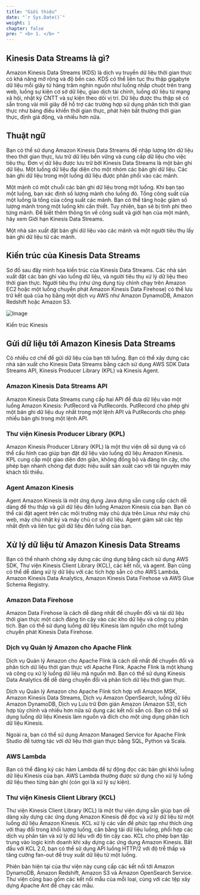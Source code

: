 ```yaml
---
title: "Giới thiệu"
date: "`r Sys.Date()`"
weight: 1
chapter: false
pre: " <b> 1. </b> "
---
```


## Kinesis Data Streams là gì?

Amazon Kinesis Data Streams (KDS) là dịch vụ truyền dữ liệu thời gian thực có khả năng mở rộng và độ bền cao. KDS có thể
liên tục thu thập gigabyte dữ liệu mỗi giây từ hàng trăm nghìn nguồn như luồng nhấp chuột trên trang web, luồng sự kiện
cơ sở dữ liệu, giao dịch tài chính, luồng dữ liệu từ mạng xã hội, nhật ký CNTT và sự kiện theo dõi vị trí. Dữ liệu được
thu thập sẽ có sẵn trong vài mili giây để hỗ trợ các trường hợp sử dụng phân tích thời gian thực như bảng điều khiển
thời gian thực, phát hiện bất thường thời gian thực, định giá động, và nhiều hơn nữa.

## Thuật ngữ

Bạn có thể sử dụng Amazon Kinesis Data Streams để nhập lượng lớn dữ liệu theo thời gian thực, lưu trữ dữ liệu bền vững
và cung cấp dữ liệu cho việc tiêu thụ. Đơn vị dữ liệu được lưu trữ bởi Kinesis Data Streams là một bản ghi dữ liệu. Một
luồng dữ liệu đại diện cho một nhóm các bản ghi dữ liệu. Các bản ghi dữ liệu trong một luồng dữ liệu được phân phối vào
các mảnh.

Một mảnh có một chuỗi các bản ghi dữ liệu trong một luồng. Khi bạn tạo một luồng, bạn xác định số lượng mảnh cho luồng
đó. Tổng công suất của một luồng là tổng của công suất các mảnh. Bạn có thể tăng hoặc giảm số lượng mảnh trong một luồng
khi cần thiết. Tuy nhiên, bạn sẽ bị tính phí theo từng mảnh. Để biết thêm thông tin về công suất và giới hạn của một
mảnh, hãy xem Giới hạn Kinesis Data Streams.

Một nhà sản xuất đặt bản ghi dữ liệu vào các mảnh và một người tiêu thụ lấy bản ghi dữ liệu từ các mảnh.

## Kiến trúc của Kinesis Data Streams

Sơ đồ sau đây minh họa kiến trúc của Kinesis Data Streams. Các nhà sản xuất đặt các bản ghi vào luồng dữ liệu,
và người tiêu thụ xử lý dữ liệu theo thời gian thực. Người tiêu thụ (như ứng dụng tùy chỉnh chạy trên Amazon EC2 hoặc
một luồng chuyển phát Amazon Kinesis Data Firehose) có thể lưu trữ kết quả của họ bằng một dịch vụ AWS như Amazon
DynamoDB, Amazon Redshift hoặc Amazon S3.

![Image](/repo_pmt_ws-fcj-005/images/1/1-001.png?featherlight=false&width=90pc)

Kiến trúc Kinesis

## Gửi dữ liệu tới Amazon Kinesis Data Streams

Có nhiều cơ chế để gửi dữ liệu của bạn tới luồng. Bạn có thể xây dựng các nhà sản xuất cho Kinesis Data Streams bằng
cách sử dụng AWS SDK Data Streams API, Kinesis Producer Library (KPL) và Kinesis Agent.

### Amazon Kinesis Data Streams API

Amazon Kinesis Data Streams cung cấp hai API để đưa dữ liệu vào một luồng Amazon Kinesis: PutRecord và PutRecords.
PutRecord cho phép ghi một bản ghi dữ liệu duy nhất trong một lệnh API và PutRecords cho phép nhiều bản ghi trong một
lệnh API.

### Thư viện Kinesis Producer Library (KPL)

Amazon Kinesis Producer Library (KPL) là một thư viện dễ sử dụng và có thể cấu hình cao giúp bạn đặt dữ liệu vào luồng
dữ liệu Amazon Kinesis. KPL cung cấp một giao diện đơn giản, không đồng bộ và đáng tin cậy, cho phép bạn nhanh chóng đạt
được hiệu suất sản xuất cao với tài nguyên máy khách tối thiểu.

### Agent Amazon Kinesis

Agent Amazon Kinesis là một ứng dụng Java dựng sẵn cung cấp cách dễ dàng để thu thập và gửi dữ liệu đến luồng Amazon
Kinesis của bạn. Bạn có thể cài đặt agent trên các môi trường máy chủ dựa trên Linux như máy chủ web, máy chủ nhật ký và
máy chủ cơ sở dữ liệu. Agent giám sát các tệp nhất định và liên tục gửi dữ liệu đến luồng của bạn.

## Xử lý dữ liệu từ Amazon Kinesis Data Streams

Bạn có thể nhanh chóng xây dựng các ứng dụng bằng cách sử dụng AWS SDK, Thư viện Kinesis Client Library (KCL), các kết
nối, và agent. Bạn cũng có thể dễ dàng xử lý dữ liệu với các tích hợp sẵn có cho AWS Lambda, Amazon Kinesis Data
Analytics, Amazon Kinesis Data Firehose và AWS Glue Schema Registry.

### Amazon Data Firehose

Amazon Data Firehose là cách dễ dàng nhất để chuyển đổi và tải dữ liệu thời gian thực một cách đáng tin cậy vào các kho
dữ liệu và công cụ phân tích. Bạn có thể sử dụng luồng dữ liệu Kinesis làm nguồn cho một luồng chuyển phát Kinesis Data
Firehose.

### Dịch vụ Quản lý Amazon cho Apache Flink

Dịch vụ Quản lý Amazon cho Apache Flink là cách dễ nhất để chuyển đổi và phân tích dữ liệu thời gian thực với Apache
Flink. Apache Flink là một khung và công cụ xử lý luồng dữ liệu mã nguồn mở. Bạn có thể sử dụng Kinesis Data Analytics
để dễ dàng chuyển đổi và phân tích dữ liệu thời gian thực.

Dịch vụ Quản lý Amazon cho Apache Flink tích hợp với Amazon MSK, Amazon Kinesis Data Streams, Dịch vụ Amazon OpenSearch,
luồng dữ liệu Amazon DynamoDB, Dịch vụ Lưu trữ Đơn giản Amazon (Amazon S3), tích hợp tùy chỉnh và nhiều hơn nữa sử dụng
các kết nối sẵn có. Bạn có thể sử dụng luồng dữ liệu Kinesis làm nguồn và đích cho một ứng dụng phân tích dữ liệu
Kinesis.

Ngoài ra, bạn có thể sử dụng Amazon Managed Service for Apache Flink Studio để tương tác với dữ liệu thời gian thực bằng
SQL, Python và Scala.

### AWS Lambda

Bạn có thể đăng ký các hàm Lambda để tự động đọc các bản ghi khỏi luồng dữ liệu Kinesis của bạn. AWS Lambda thường được
sử dụng cho xử lý luồng dữ liệu theo từng bản ghi (còn gọi là xử lý sự kiện).

### Thư viện Kinesis Client Library (KCL)

Thư viện Kinesis Client Library (KCL) là một thư viện dựng sẵn giúp bạn dễ dàng xây dựng các ứng dụng Amazon Kinesis để
đọc và xử lý dữ liệu từ một luồng dữ liệu Amazon Kinesis. KCL xử lý các vấn đề phức tạp như thích ứng với thay đổi trong
khối lượng luồng, cân bằng tải dữ liệu luồng, phối hợp các dịch vụ phân tán và xử lý dữ liệu với độ tin cậy cao. KCL cho
phép bạn tập trung vào logic kinh doanh khi xây dựng các ứng dụng Amazon Kinesis. Bắt đầu với KCL 2.0, bạn có thể sử
dụng API luồng HTTP/2 với độ trễ thấp và tăng cường fan-out để truy xuất dữ liệu từ một luồng.

Phiên bản hiện tại của thư viện này cung cấp các kết nối tới Amazon DynamoDB, Amazon Redshift, Amazon S3 và Amazon
OpenSearch Service. Thư viện cũng bao gồm các kết nối mẫu của mỗi loại, cùng với các tệp xây dựng Apache Ant để chạy các
mẫu.
